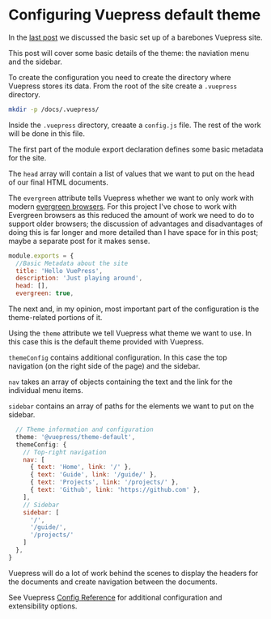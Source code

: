 # Configuring Vuepress default theme

In the [last post](https://publishing-project.rivendellweb.net/docs-as-code-the-technical-side/) we discussed the basic set up of a barebones Vuepress site.

This post will cover some basic details of the theme: the naviation menu and the sidebar.

To create the configuration you need to create the directory where Vuepress stores its data. From the root of the site create a `.vuepress` directory.

```bash
mkdir -p /docs/.vuepress/
```

Inside the `.vuepress` directory, creaate a `config.js` file. The rest of the work will be done in this file.

The first part of the module export declaration defines some basic metadata for the site.

The `head` array will contain a list of values that we want to put on the head of our final HTML documents.

The `evergreen` attribute tells Vuepress whether we want to only work with modern [evergreen browsers](https://www.techopedia.com/definition/31094/evergreen-browser). For this project I've chose to work with Evergreen browsers as this reduced the amount of work we need to do to support older browsers; the discussion of advantages and disadvantages of doing this is far longer and more detailed than I have space for in this post; maybe a separate post for it makes sense.

```js
module.exports = {
  //Basic Metadata about the site
  title: 'Hello VuePress',
  description: 'Just playing around',
  head: [],
  evergreen: true,
```

The next and, in my opinion, most important part of the configuration is the theme-related portions of it.

Using the `theme` attribute we tell Vuepress what theme we want to use. In this case this is the default theme provided with Vuepress.

`themeConfig` contains additional configuration. In this case the top navigation (on the right side of the page) and the sidebar.

`nav` takes an array of objects containing the text and the link for the individual menu items.

`sidebar` contains an array of paths for the elements we want to put on the sidebar.

```js
  // Theme information and configuration
  theme: '@vuepress/theme-default',
  themeConfig: {
    // Top-right navigation
    nav: [
      { text: 'Home', link: '/' },
      { text: 'Guide', link: '/guide/' },
      { text: 'Projects', link: '/projects/' },
      { text: 'Github', link: 'https://github.com' },
    ],
    // Sidebar
    sidebar: [
      '/',
      '/guide/',
      '/projects/'
    ]
  },
}
```

Vuepress will do a lot of work behind the scenes to display the headers for the documents and create navigation between the documents.

See Vuepress [Config Reference](https://vuepress.vuejs.org/config/) for additional configuration and extensibility options.
